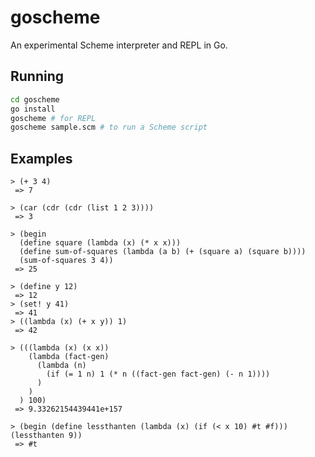 # goscheme
An experimental Scheme interpreter and REPL in Go.

## Running
```bash
cd goscheme
go install
goscheme # for REPL
goscheme sample.scm # to run a Scheme script
```

## Examples
```clojurescript
> (+ 3 4)
 => 7

> (car (cdr (cdr (list 1 2 3))))
 => 3

> (begin 
  (define square (lambda (x) (* x x)))
  (define sum-of-squares (lambda (a b) (+ (square a) (square b))))
  (sum-of-squares 3 4))
 => 25

> (define y 12)
 => 12
> (set! y 41)
 => 41
> ((lambda (x) (+ x y)) 1)
 => 42

> (((lambda (x) (x x))
    (lambda (fact-gen)
      (lambda (n)
        (if (= 1 n) 1 (* n ((fact-gen fact-gen) (- n 1))))
      )
    )
  ) 100)
 => 9.33262154439441e+157

> (begin (define lessthanten (lambda (x) (if (< x 10) #t #f))) (lessthanten 9))
 => #t

```
